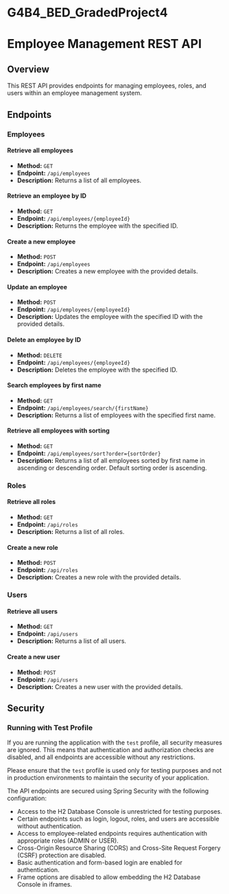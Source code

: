 # G4B4_BED_GradedProject4

# Employee Management REST API

## Overview

This REST API provides endpoints for managing employees, roles, and users within an employee management system.

## Endpoints

### Employees

#### Retrieve all employees

- **Method:** `GET`
- **Endpoint:** `/api/employees`
- **Description:** Returns a list of all employees.

#### Retrieve an employee by ID

- **Method:** `GET`
- **Endpoint:** `/api/employees/{employeeId}`
- **Description:** Returns the employee with the specified ID.

#### Create a new employee

- **Method:** `POST`
- **Endpoint:** `/api/employees`
- **Description:** Creates a new employee with the provided details.

#### Update an employee

- **Method:** `POST`
- **Endpoint:** `/api/employees/{employeeId}`
- **Description:** Updates the employee with the specified ID with the provided details.

#### Delete an employee by ID

- **Method:** `DELETE`
- **Endpoint:** `/api/employees/{employeeId}`
- **Description:** Deletes the employee with the specified ID.

#### Search employees by first name

- **Method:** `GET`
- **Endpoint:** `/api/employees/search/{firstName}`
- **Description:** Returns a list of employees with the specified first name.

#### Retrieve all employees with sorting

- **Method:** `GET`
- **Endpoint:** `/api/employees/sort?order={sortOrder}`
- **Description:** Returns a list of all employees sorted by first name in ascending or descending order. Default sorting order is ascending.

### Roles

#### Retrieve all roles

- **Method:** `GET`
- **Endpoint:** `/api/roles`
- **Description:** Returns a list of all roles.

#### Create a new role

- **Method:** `POST`
- **Endpoint:** `/api/roles`
- **Description:** Creates a new role with the provided details.

### Users

#### Retrieve all users

- **Method:** `GET`
- **Endpoint:** `/api/users`
- **Description:** Returns a list of all users.

#### Create a new user

- **Method:** `POST`
- **Endpoint:** `/api/users`
- **Description:** Creates a new user with the provided details.

## Security
### Running with Test Profile

If you are running the application with the `test` profile, all security measures are ignored. This means that authentication and authorization checks are disabled, and all endpoints are accessible without any restrictions.

Please ensure that the `test` profile is used only for testing purposes and not in production environments to maintain the security of your application.

The API endpoints are secured using Spring Security with the following configuration:

- Access to the H2 Database Console is unrestricted for testing purposes.
- Certain endpoints such as login, logout, roles, and users are accessible without authentication.
- Access to employee-related endpoints requires authentication with appropriate roles (ADMIN or USER).
- Cross-Origin Resource Sharing (CORS) and Cross-Site Request Forgery (CSRF) protection are disabled.
- Basic authentication and form-based login are enabled for authentication.
- Frame options are disabled to allow embedding the H2 Database Console in iframes.


